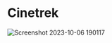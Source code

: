 # Cinetrek

![Screenshot 2023-10-06 190117](https://github.com/nimishsara12/Cinetrek/assets/84761132/50afd4f3-ad44-4b47-a6a4-8fc85fd6909a)
